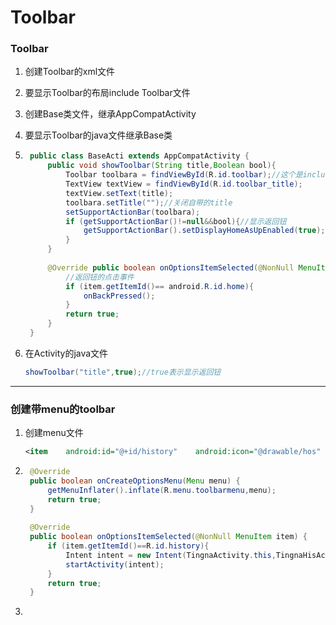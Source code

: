 # Toolbar

### Toolbar

1. 创建Toolbar的xml文件
2. 要显示Toolbar的布局include Toolbar文件
3. 创建Base类文件，继承AppCompatActivity
4. 要显示Toolbar的java文件继承Base类
5. ~~~ java
    public class BaseActi extends AppCompatActivity {
        public void showToolbar(String title,Boolean bool){ 
            Toolbar toolbara = findViewById(R.id.toolbar);//这个是include的id 
            TextView textView = findViewById(R.id.toolbar_title); 
            textView.setText(title);
            toolbara.setTitle("");//关闭自带的title 
            setSupportActionBar(toolbara);
            if (getSupportActionBar()!=null&&bool){//显示返回钮
                getSupportActionBar().setDisplayHomeAsUpEnabled(true);
            } 
        } 
        
        @Override public boolean onOptionsItemSelected(@NonNull MenuItem item) {
            //返回钮的点击事件 
            if (item.getItemId()== android.R.id.home){
                onBackPressed(); 
            } 
            return true; 
        } 
    }
    ~~~
6. 在Activity的java文件
   
    ```java
    showToolbar("title",true);//true表示显示返回钮
    ```
    

---

### 创建带menu的toolbar

1. 创建menu文件
   
    ```xml
    <item    android:id="@+id/history"    android:icon="@drawable/hos"    app:showAsAction="always"    android:title="历史"/>
    ```
    
2. ~~~ java
    @Override 
    public boolean onCreateOptionsMenu(Menu menu) { 
        getMenuInflater().inflate(R.menu.toolbarmenu,menu); 
        return true; 
    } 
    
    @Override 
    public boolean onOptionsItemSelected(@NonNull MenuItem item) { 
        if (item.getItemId()==R.id.history){ 
            Intent intent = new Intent(TingnaActivity.this,TingnaHisActivity.class);
            startActivity(intent);
        } 
        return true; 
    }
    ~~~

3. 
